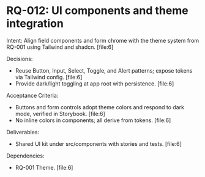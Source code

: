 # RQ-012: UI components and theme integration

Intent:
Align field components and form chrome with the theme system from RQ-001 using Tailwind and shadcn. [file:6]

Decisions:
- Reuse Button, Input, Select, Toggle, and Alert patterns; expose tokens via Tailwind config. [file:6]
- Provide dark/light toggling at app root with persistence. [file:6]

Acceptance Criteria:
- Buttons and form controls adopt theme colors and respond to dark mode, verified in Storybook. [file:6]
- No inline colors in components; all derive from tokens. [file:6]

Deliverables:
- Shared UI kit under src/components with stories and tests. [file:6]

Dependencies:
- RQ-001 Theme. [file:6]
